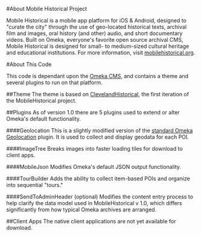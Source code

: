 #About Mobile Historical Project

Mobile Historical is a mobile app platform for iOS & Android, designed to "curate the city" through the use of geo-located historical texts, archival film and images, oral history (and other) audio, and short documentary videos. Built on Omeka, everyone's favorite open source archival CMS, Mobile Historical is designed for small- to medium-sized cultural heritage and educational institutions. For more information, visit [mobilehistorical.org](http://mobilehistorical.org/ "Mobile Historical").

#About This Code

This code is dependant upon the [Omeka CMS](http://omeka.org "Omeka"), and contains a theme and several plugins to run on that platform. 

##Theme
The theme is based on [ClevelandHistorical](http://ClevelandHistorical.org "ClevelandHistorical"), the first iteration of the MobileHistorical project. 

##Plugins
As of version 1.0 there are 5 plugins used to extend or alter Omeka's default functionality.

####Geolocation 
This is a slightly modified version of the [standard Omeka Geolocation](http://omeka.org/codex/Plugins/Geolocation "Geolocation @ Omeka.org") plugin. It is used to collect and display geodata for each POI.

####ImageTree
Breaks images into faster loading tiles for download to client apps.

####MobileJson
Modifies Omeka's default JSON output functionality.

####TourBuilder
Adds the ability to collect item-based POIs and organize into sequential "tours."

####SendToAdminHeader (optional)
Modifies the content entry process to help clarify the data model used in MobileHistorical v 1.0, which differs significantly from how typical Omeka archives are arranged. 

##Client Apps
The native client applications are not yet available for download.



